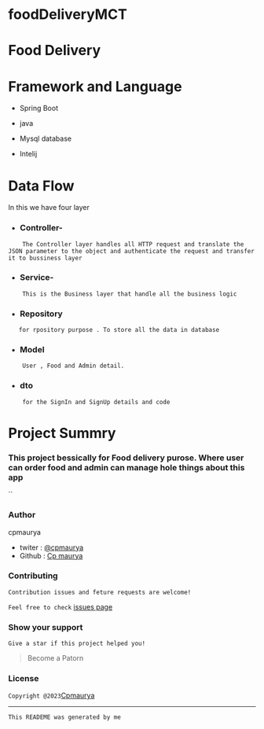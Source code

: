 # foodDeliveryMCT
# Food Delivery
# Framework and Language
* Spring Boot

* java

* Mysql database

* Intelij


# Data Flow

In this we have four layer 

* ### Controller- 
```
    The Controller layer handles all HTTP request and translate the JSON parameter to the object and authenticate the request and transfer it to bussiness layer
 ```   


* ### Service-
```
    This is the Business layer that handle all the business logic
```

* ### Repository
```
   for rpository purpose . To store all the data in database
```


* ### Model
```
    User , Food and Admin detail.
```
* ### dto
```
    for the SignIn and SignUp details and code
```





# Project Summry

### This project bessically for Food delivery purose. Where user can order food and admin can manage hole things about this app





``
### Author
cpmaurya
* twiter : [@cpmaurya]()
* Github : [Cp maurya]()

### Contributing
`Contribution issues and feture requests are welcome!`

`Feel free to check` [issues page]()

### Show your support
`Give a star if this project helped you!`

> Become a Patorn
### License

`Copyright @2023`[Cpmaurya]()


---

`This READEME was generated by me`

